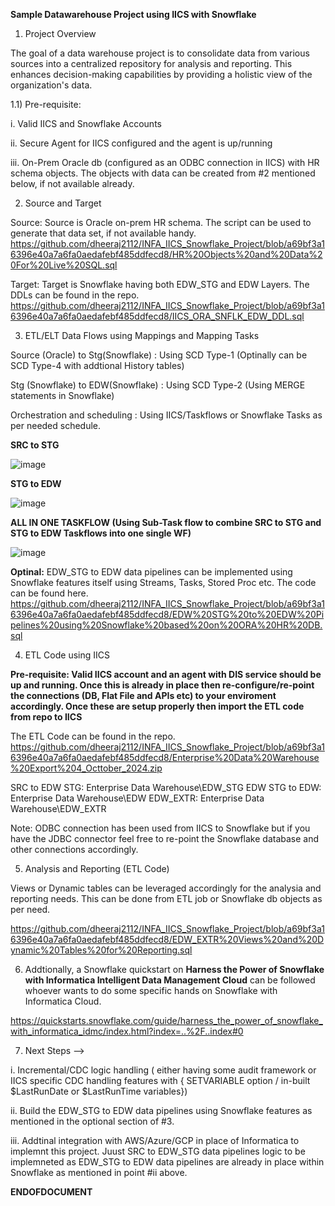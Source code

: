 **Sample Datawarehouse Project using IICS with Snowflake**

1) Project Overview

The goal of a data warehouse project is to consolidate data from various sources into a centralized repository for analysis and reporting. This enhances decision-making capabilities by providing a holistic view of the organization's data.

1.1) Pre-requisite: 

i. Valid IICS and Snowflake Accounts 

ii. Secure Agent for IICS configured and the agent is up/running

iii. On-Prem Oracle db (configured as an ODBC connection in IICS) with HR schema objects. The objects with data can be created from #2 mentioned below, if not available already.

2) Source and Target 

Source: Source is Oracle on-prem HR schema. The script can be used to generate that data set, if not available handy. https://github.com/dheeraj2112/INFA_IICS_Snowflake_Project/blob/a69bf3a16396e40a7a6fa0aedafebf485ddfecd8/HR%20Objects%20and%20Data%20For%20Live%20SQL.sql

Target: Target is Snowflake having both EDW_STG and EDW Layers. The DDLs can be found in the repo. https://github.com/dheeraj2112/INFA_IICS_Snowflake_Project/blob/a69bf3a16396e40a7a6fa0aedafebf485ddfecd8/IICS_ORA_SNFLK_EDW_DDL.sql

3) ETL/ELT Data Flows using Mappings and Mapping Tasks

Source (Oracle) to Stg(Snowflake) : Using SCD Type-1 (Optinally can be SCD Type-4 with addtional History tables)

Stg (Snowflake) to EDW(Snowflake) : Using SCD Type-2 (Using MERGE statements in Snowflake)

Orchestration and scheduling : Using IICS/Taskflows or Snowflake Tasks as per needed schedule.

**SRC to STG**

![image](https://github.com/user-attachments/assets/e63a7caf-5ff8-490f-88c6-dbfacf91a887)

**STG to EDW**

![image](https://github.com/user-attachments/assets/ccdf50f0-2b15-49ad-95f7-a77203714916)

**ALL IN ONE TASKFLOW (Using Sub-Task flow to combine SRC to STG and STG to EDW Taskflows into one single WF)**

![image](https://github.com/user-attachments/assets/6362056c-f85f-48a6-8eb9-735fc1ffa098)


**Optinal:** EDW_STG to EDW data pipelines can be implemented using Snowflake features itself using Streams, Tasks, Stored Proc etc. The code can be found here.  https://github.com/dheeraj2112/INFA_IICS_Snowflake_Project/blob/a69bf3a16396e40a7a6fa0aedafebf485ddfecd8/EDW%20STG%20to%20EDW%20Pipelines%20using%20Snowflake%20based%20on%20ORA%20HR%20DB.sql

4) ETL Code using IICS

**Pre-requisite: Valid IICS account and an agent with DIS service should be up and running. Once this is already in place then re-configure/re-point the connections (DB, Flat File and APIs etc) to your enviroment accordingly. Once these are setup properly then import the ETL code from repo to IICS**

The ETL Code can be found in the repo.  https://github.com/dheeraj2112/INFA_IICS_Snowflake_Project/blob/a69bf3a16396e40a7a6fa0aedafebf485ddfecd8/Enterprise%20Data%20Warehouse%20Export%204_Octtober_2024.zip

SRC to EDW STG: Enterprise Data Warehouse\EDW_STG
EDW STG to EDW: Enterprise Data Warehouse\EDW
EDW_EXTR: Enterprise Data Warehouse\EDW_EXTR

Note: ODBC connection has been used from IICS to Snowflake  but if you have the JDBC connector feel free to re-point the Snowflake database and other connections accordingly.

5) Analysis and Reporting (ETL Code)
   
Views or Dynamic tables can be leveraged accordingly for the analysia and reporting needs. This can be done from ETL job or Snowflake db objects as per need.

https://github.com/dheeraj2112/INFA_IICS_Snowflake_Project/blob/a69bf3a16396e40a7a6fa0aedafebf485ddfecd8/EDW_EXTR%20Views%20and%20Dynamic%20Tables%20for%20Reporting.sql

6) Addtionally, a Snowflake quickstart on **Harness the Power of Snowflake with Informatica Intelligent Data Management Cloud** can be followed whoever wants to do some specific hands on Snowflake with Informatica Cloud.

https://quickstarts.snowflake.com/guide/harness_the_power_of_snowflake_with_informatica_idmc/index.html?index=..%2F..index#0

7) Next Steps -->

i. Incremental/CDC logic handling ( either having some audit framework or IICS specific CDC handling features with { SETVARIABLE option / in-built $LastRunDate or $LastRunTime variables})

ii. Build the EDW_STG to EDW data pipelines using Snowflake features as mentioned in the optional section of #3.

iii. Addtinal integration with AWS/Azure/GCP in place of Informatica to implemnt this project. Juust SRC to EDW_STG data pipelines logic to be implemneted as EDW_STG to EDW data pipelines are already in place within Snowflake as mentioned in point #ii above.


**ENDOFDOCUMENT**
